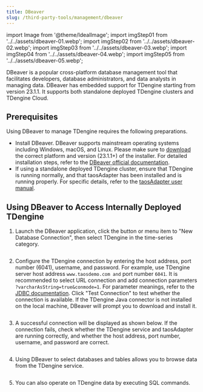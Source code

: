 ```yaml
---
title: DBeaver
slug: /third-party-tools/management/dbeaver
---
```


import Image from '@theme/IdealImage';
import imgStep01 from '../../assets/dbeaver-01.webp';
import imgStep02 from '../../assets/dbeaver-02.webp';
import imgStep03 from '../../assets/dbeaver-03.webp';
import imgStep04 from '../../assets/dbeaver-04.webp';
import imgStep05 from '../../assets/dbeaver-05.webp';

DBeaver is a popular cross-platform database management tool that facilitates developers, database administrators, and data analysts in managing data. DBeaver has embedded support for TDengine starting from version 23.1.1. It supports both standalone deployed TDengine clusters and TDengine Cloud.

## Prerequisites

Using DBeaver to manage TDengine requires the following preparations.

- Install DBeaver. DBeaver supports mainstream operating systems including Windows, macOS, and Linux. Please make sure to [download](https://dbeaver.io/download/) the correct platform and version (23.1.1+) of the installer. For detailed installation steps, refer to the [DBeaver official documentation](https://github.com/dbeaver/dbeaver/wiki/Installation).
- If using a standalone deployed TDengine cluster, ensure that TDengine is running normally, and that taosAdapter has been installed and is running properly. For specific details, refer to the [taosAdapter user manual](../../../tdengine-reference/components/taosadapter).

## Using DBeaver to Access Internally Deployed TDengine

1. Launch the DBeaver application, click the button or menu item to "New Database Connection", then select TDengine in the time-series category.

   <figure>
   <Image img={imgStep01} alt=""/>
   </figure>

2. Configure the TDengine connection by entering the host address, port number (6041), username, and password. For example, use TDengine server host address `www.taosdemo.com and` port number `6041`. It is recommended to select URL connection and add connection parameters `?varcharAsString=true&conmode=1`. For parameter meanings, refer to the [JDBC documentation](../../../tdengine-reference/client-libraries/java). Click "Test Connection" to test whether the connection is available. If the TDengine Java connector is not installed on the local machine, DBeaver will prompt you to download and install it.

   <figure>
   <Image img={imgStep02} alt=""/>
   </figure>

3. A successful connection will be displayed as shown below. If the connection fails, check whether the TDengine service and taosAdapter are running correctly, and whether the host address, port number, username, and password are correct.

   <figure>
   <Image img={imgStep03} alt=""/>
   </figure>

4. Using DBeaver to select databases and tables allows you to browse data from the TDengine service.

   <figure>
   <Image img={imgStep04} alt=""/>
   </figure>

5. You can also operate on TDengine data by executing SQL commands.

   <figure>
   <Image img={imgStep05} alt=""/>
   </figure>
